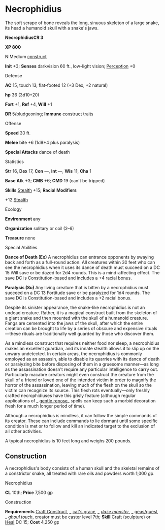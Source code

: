 # Necrophidius

The soft scrape of bone reveals the long, sinuous skeleton of a large snake, its head a humanoid skull with a snake's jaws.

**NecrophidiusCR 3**

**XP 800**

N Medium [construct](/pathfinderRPG/prd/monsters/creatureTypes.html#_construct)

**Init** +3; **Senses** darkvision 60 ft., low-light vision; [Perception](/pathfinderRPG/prd/additionalMonsters/../skills/perception.html#_perception) +0

Defense

**AC** 15, touch 13, flat-footed 12 (+3 Dex, +2 natural)

**hp** 36 (3d10+20)

**Fort** +1, **Ref** +4, **Will** +1

**DR** 5/bludgeoning; **Immune** [construct](/pathfinderRPG/prd/monsters/creatureTypes.html#_construct) traits

Offense

**Speed** 30 ft.

**Melee** bite +6 (1d8+4 plus paralysis)

**Special Attacks** dance of death

Statistics

**Str** 16, **Dex** 17, **Con** —, **Int** —, **Wis** 11, **Cha** 1

**Base Atk** +3; **CMB** +6; **CMD** 19 (can't be tripped)

**Skills** [Stealth](/pathfinderRPG/prd/additionalMonsters/../skills/stealth.html#_stealth) +15; **Racial Modifiers**

+12 [Stealth](/pathfinderRPG/prd/additionalMonsters/../skills/stealth.html#_stealth)

Ecology

**Environment** any

**Organization** solitary or coil (2–6)

**Treasure** none

Special Abilities

**Dance of Death (Ex)** A necrophidius can entrance opponents by swaying back and forth as a full-round action. All creatures within 30 feet who can see the necrophidius when it uses its dance of death must succeed on a DC 15 Will save or be dazed for 2d4 rounds. This is a mind-affecting effect. The save DC is Constitution-based and includes a +4 racial bonus.

**Paralysis (Su)** Any living creature that is bitten by a necrophidius must succeed on a DC 13 Fortitude save or be paralyzed for 1d4 rounds. The save DC is Constitution-based and includes a +2 racial bonus.

Despite its sinister appearance, the snake-like necrophidius is not an undead creature. Rather, it is a magical construct built from the skeleton of a giant snake and then mounted with the skull of a humanoid creature. Fangs are cemented into the jaws of the skull, after which the entire creation can be brought to life by a series of obscure and expensive rituals—these rituals are traditionally well guarded by those who discover them.

As a mindless construct that requires neither food nor sleep, a necrophidius makes an excellent guardian, and its innate stealth allows it to slip up on the unwary undetected. In certain areas, the necrophidius is commonly employed as an assassin, able to disable its quarries with its dance of death or paralyzing bite before disposing of them in a gruesome manner—as long as the assassination doesn't require any particular intelligence to carry out. Particularly macabre creators might even construct the creature from the skull of a friend or loved one of the intended victim in order to magnify the horror of the assassination, leaving much of the flesh on the skull so the victim can recognize its source. This flesh rots eventually—only freshly crafted necrophidiuses have this grisly feature (although regular applications of _ [gentle repose](/pathfinderRPG/prd/additionalMonsters/../spells/gentleRepose.html#_gentle-repose)_ spells can keep such a morbid decoration fresh for a much longer period of time).

Although a necrophidius is mindless, it can follow the simple commands of its creator. These can include commands to lie dormant until some specific condition is met or to follow and kill an indicated target to the exclusion of all other activities.

A typical necrophidius is 10 feet long and weighs 200 pounds.

## Construction

A necrophidius's body consists of a human skull and the skeletal remains of a constrictor snake, all treated with rare oils and powders worth 1,000 gp.

Necrophidius

**CL** 10th; **Price** 7,500 gp

Construction

**Requirements** [Craft Construct](/pathfinderRPG/prd/additionalMonsters/../monsters/monsterFeats.html#_craft-construct), _ [cat's grace](/pathfinderRPG/prd/additionalMonsters/../spells/catSGrace.html#_cat-s-grace)_, _ [daze monster](/pathfinderRPG/prd/additionalMonsters/../spells/dazeMonster.html#_daze-monster)_, _ [geas/quest](/pathfinderRPG/prd/additionalMonsters/../spells/geasQuest.html#_geas-quest)_, _ [ghoul touch](/pathfinderRPG/prd/additionalMonsters/../spells/ghoulTouch.html#_ghoul-touch)_, creator must be caster level 7th; **Skill** [Craft](/pathfinderRPG/prd/additionalMonsters/../skills/craft.html#_craft) (sculpture) or [Heal](/pathfinderRPG/prd/additionalMonsters/../skills/heal.html#_heal) DC 15; **Cost** 4,250 gp

